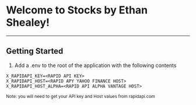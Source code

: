 # Welcome to Stocks by Ethan Shealey!
---

## Getting Started
1) Add a .env to the root of the application with the following contents
```
X_RAPIDAPI_KEY=<RAPID API KEY>
X_RAPIDAPI_HOST=<RAPID APY YAHOO FINANCE HOST>
X_RAPIDAPI_HOST_ALPHA=<RAPID API ALPHA VANTAGE HOST>
```
<sup>Note: you will need to get your API key and Host values from rapidapi.com</sup>